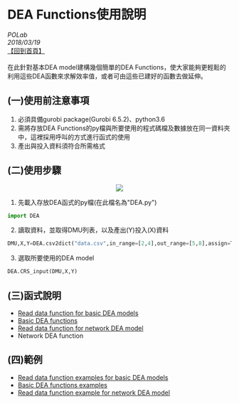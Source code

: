 # DEA Functions使用說明

*POLab*
<br>
*2018/03/19*
<br>
[【回到首頁】](https://github.com/wurmen/DEA)
<br><br>
在此針對基本DEA model建構幾個簡單的DEA Functions，使大家能夠更輕鬆的利用這些DEA函數來求解效率值，或者可由這些已建好的函數去做延伸。
<br>


## (一)使用前注意事項
1. 必須具備gurobi package(Gurobi 6.5.2)、python3.6
2. 需將存放DEA Functions的py檔與所要使用的程式碼檔及數據放在同一資料夾中，這裡採用呼叫的方式進行函式的使用
3. 產出與投入資料須符合所需格式

## (二)使用步驟
<div align=center>
<img src="https://github.com/wurmen/DEA/blob/master/Functions/picture/1.PNG">
</div>

1. 先載入存放DEA函式的py檔(在此檔名為"DEA.py")
```python
import DEA
```
2. 讀取資料，並取得DMU列表，以及產出(Y)投入(X)資料
```python
DMU,X,Y=DEA.csv2dict("data.csv",in_range=[2,4],out_range=[5,8],assign=True)
```
3. 選取所要使用的DEA model
```python
DEA.CRS_input(DMU,X,Y) 
```
## (三)函式說明
- [Read data function for basic DEA models](https://github.com/wurmen/DEA/blob/master/Functions/read_data_function.md)
- [Basic DEA functions](https://github.com/wurmen/DEA/blob/master/Functions/basic_dea_functions.md)
- [Read data function for network DEA model](https://github.com/wurmen/DEA/blob/master/Functions/read_data_for_networkDEA.md)
- Network DEA function

## (四)範例
- [Read data function examples for basic DEA models](https://github.com/wurmen/DEA/blob/master/Functions/basic_DEA_data%26code/read_data_example.ipynb)
- [Basic DEA functions examples](https://github.com/wurmen/DEA/blob/master/Functions/basic_DEA_data%26code/basic_DEA_function.ipynb)
- [Read data function example for network DEA model](https://github.com/wurmen/DEA/blob/master/Functions/network_data%26code/Read_data_for_network_DEA_function%20example.ipynb)

